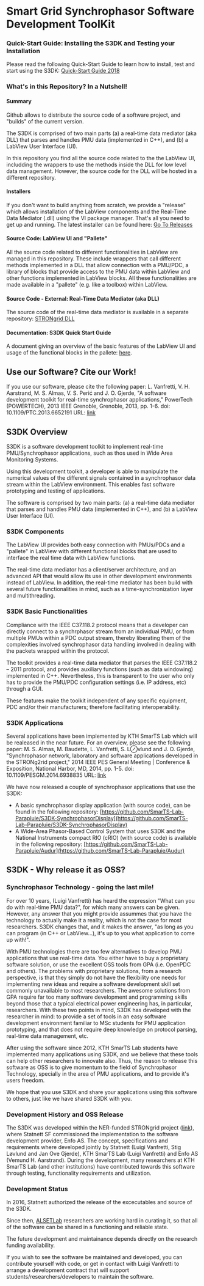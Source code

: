 ﻿# [](https://github.com/ALSETLab/S3DK#smart-grid-synchrophasor-software-development-toolkit)Smart Grid Synchrophasor Software Development ToolKit

### [](https://github.com/ALSETLab/S3DK#quick-start-guide-installing-the-s3dk-and-testing-your-installation)Quick-Start Guide: Installing the S3DK and Testing your Installation

Please read the following Quick-Start Guide to learn how to install, test and start using the S3DK:  [Quick-Start Guide 2018](https://alsetlab.github.io/S3DK/docs/Quick_Start_Guide_Installing_the_S3DK_and_Testing.html)

### [](https://github.com/ALSETLab/S3DK#whats-in-this-repository-in-a-nutshell)What's in this Repository? In a Nutshell!

#### [](https://github.com/ALSETLab/S3DK#summary)Summary

Github allows to distribute the source code of a software project, and "builds" of the current version.

The S3DK is comprised of two main parts (a) a real-time data mediator (aka DLL) that parses and handles PMU data (implemented in C++), and (b) a LabView User Interface (UI).

In this repository you find all the source code related to the the LabView UI, includding the wrappers to use the methods inside the DLL for low level data management. However, the source code for the DLL will be hosted in a different repository.

#### [](https://github.com/ALSETLab/S3DK#installers)Installers

If you don't want to build anything from scratch, we provide a "release" which allows installation of the LabView components and the Real-Time Data Mediator (.dll) using the VI package manager. That's all you need to get up and running. The latest installer can be found here:  [Go To Releases](https://github.com/SmarTS-Lab-Parapluie/S3DK/releases)

#### [](https://github.com/ALSETLab/S3DK#source-code-labview-ui-and-pallete)Source Code: LabView UI and "Pallete"

All the source code related to different functionalities in LabView are managed in this repository. These include wrappers that call different methods implemented in a DLL that allow connection with a PMU/PDC, a library of blocks that provide access to the PMU data within LabView and other functions implemented in LabView blocks. All these functionalities are made available in a "pallete" (e.g. like a toolbox) within LabView.

#### [](https://github.com/ALSETLab/S3DK#source-code---external-real-time-data-mediator-aka-dll)Source Code - External: Real-Time Data Mediator (aka DLL)

The source code of the real-time data mediator is available in a separate repository:  [STRONgrid DLL](https://github.com/ALSETLab/S3DK-STRONGgrid)

#### [](https://github.com/ALSETLab/S3DK#documentation-s3dk-quick-start-guide)Documentation: S3DK Quick Start Guide

A document giving an overview of the basic features of the LabView UI and usage of the functional blocks in the pallete:  [here](https://github.com/SmarTS-Lab-Parapluie/S3DK/tree/master/Documentation).

## [](https://github.com/ALSETLab/S3DK#use-our-software-cite-our-work)Use our Software? Cite our Work!

If you use our software, please cite the following paper: L. Vanfretti, V. H. Aarstrand, M. S. Almas, V. S. Perić and J. O. Gjerde, "A software development toolkit for real-time synchrophasor applications," PowerTech (POWERTECH), 2013 IEEE Grenoble, Grenoble, 2013, pp. 1-6. doi: 10.1109/PTC.2013.6652191 URL:  [link](http://ieeexplore.ieee.org/stamp/stamp.jsp?tp=&arnumber=6652191&isnumber=6652052)

## [](https://github.com/ALSETLab/S3DK#s3dk-overview)S3DK Overview

S3DK is a software development toolkit to implement real-time PMU/Synchrophasor applications, such as thos used in Wide Area Monitoring Systems.

Using this development toolkit, a developer is able to manipulate the numerical values of the different signals contained in a synchrophasor data stream within the LabView environment. This enables fast software prototyping and testing of applications.

The software is comprised by two main parts: (a) a real-time data mediator that parses and handles PMU data (implemented in C++), and (b) a LabView User Interface (UI).

### [](https://github.com/ALSETLab/S3DK#s3dk-components)S3DK Components

The LabView UI provides both easy connection with PMUs/PDCs and a "pallete" in LabView with different functional blocks that are used to interface the real time data with LabView functions.

The real-time data mediator has a client/server architecture, and an advanced API that would allow its use in other development environments instead of LabView. In addition, the real-time mediator has been build with several future functionalities in mind, such as a time-synchronization layer and multithreading.

### [](https://github.com/ALSETLab/S3DK#s3dk-basic-functionalities)S3DK Basic Functionalities

Compliance with the IEEE C37.118.2 protocol means that a developer can directly connect to a synchrphasor stream from an individual PMU, or from multiple PMUs within a PDC output stream, thereby liberating them of the complexities involved synchrophasor data handling involved in dealing with the packets wrapped within the protocol.

The toolkit provides a real-time data mediator that parses the IEEE C37.118.2 – 2011 protocol, and provides auxiliary functions (such as data windowing) implemented in C++. Nevertheless, this is transparent to the user who only has to provide the PMU/PDC configuration settings (i.e. IP address, etc) through a GUI.

These features make the toolkit independent of any specific equipment, PDC and/or their manufacturers; therefore facilitating interoperability.

### [](https://github.com/ALSETLab/S3DK#s3dk-applications)S3DK Applications

Several applications have been implemented by KTH SmarTS Lab which will be realeased in the near future. For an overview, please see the following paper: M. S. Almas, M. Baudette, L. Vanfretti, S. L⊘vlund and J. O. Gjerde, "Synchrophasor network, laboratory and software applications developed in the STRONg2rid project," 2014 IEEE PES General Meeting | Conference & Exposition, National Harbor, MD, 2014, pp. 1-5. doi: 10.1109/PESGM.2014.6938835 URL:  [link](http://ieeexplore.ieee.org/stamp/stamp.jsp?tp=&arnumber=6938835&isnumber=6938773)

We have now released a couple of synchrophasor applications that use the S3DK:

-   A basic synchrophasor display application (with source code), can be found in the following repository:  [https://github.com/SmarTS-Lab-Parapluie/S3DK-SynchrophasorDisplay](https://github.com/SmarTS-Lab-Parapluie/S3DK-SynchrophasorDisplay)
-   A Wide-Area Phasor-Based Control System that uses S3DK and the National Instruments compact RIO (cRIO) (with source code) is available in the following repository:  [https://github.com/SmarTS-Lab-Parapluie/Audur](https://github.com/SmarTS-Lab-Parapluie/Audur)

## [](https://github.com/ALSETLab/S3DK#s3dk---why-release-it-as-oss)S3DK - Why release it as OSS?

### [](https://github.com/ALSETLab/S3DK#synchrophasor-technology---going-the-last-mile)Synchrophasor Technology - going the last mile!

For over 10 years, (Luigi Vanfretti) has heard the expression "What can you do with real-time PMU data?", for which many answers can be given. However, any answer that you might provide assummes that you have the technology to actually make it a reality, which is not the case for most researchers. S3DK changes that, and it makes the answer, "as long as you can program (in C++ or LabView...), it's up to you what application to come up with!".

With PMU technologies there are too few alternatives to develop PMU applications that use real-time data. You either have to buy a proprietary software solution, or use the excellent OSS tools from GPA (i.e. OpenPDC and others). The problems with proprietary solutions, from a research perspective, is that they simply do not have the flexibility one needs for implementing new ideas and require a software development skill set commonly unavailable to most researchers. The awesome solutions from GPA require far too many software development and programming skills beyond those that a typical electrical power engineering has, in particular, researchers. With these two points in mind, S3DK has developed with the researcher in mind: to provide a set of tools in an easy software development environment familiar to MSc students for PMU application prototyping, and that does not require deep knowledge on protocol parsing, real-time data management, etc.

After using the software since 2012, KTH SmarTS Lab students have implemented many applications using S3DK, and we believe that these tools can help other researchers to innovate also. Thus, the reason to release this software as OSS is to give momentum to the field of Synchrophasor Technology, specially in the area of PMU applications, and to provide it's users freedom.

We hope that you use S3DK and share your applications using this software to others, just like we have shared S3DK with you.

### [](https://github.com/ALSETLab/S3DK#development-history-and-oss-release)Development History and OSS Release

The S3DK was developed within the NER-funded STRONgrid project ([link](http://www.nordicenergy.org/project/smart-transmission-grid-operation-and-control/)), where Statnett SF commissioned the implementation to the software development provider, Enfo AS. The concept, specifications and requirements where developed jointly by Statnett (Luigi Vanfretti, Stig Løvlund and Jan Ove Gjerde), KTH SmarTS Lab (Luigi Vanfretti) and Enfo AS (Vemund H. Aarstrand). During the development, many researchers at KTH SmarTS Lab (and other institutions) have contributed towards this software through testing, functionality requirements and utilization.

### [](https://github.com/ALSETLab/S3DK#development-status)Development Status

In 2016, Statnett authorized the release of the excecutables and source of the S3DK.

Since then,  [ALSETLab](http://alsetlab.com/)  researchers are working hard in curating it, so that all of the software can be shared in a functioning and reliable state.

The future development and maintainance depends directly on the research funding availability.

If you wish to see the software be maintained and developed, you can contribute yourself with code, or get in contact with Luigi Vanfretti to arrange a development contract that will support students/researchers/developers to maintain the software.
